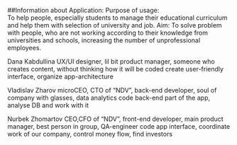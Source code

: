 ##Information about Application:
Purpose of usage:  
To help people, especially students to manage their educational curriculum and help them with selection of university and job.
Aim: 
To solve problem with people, who are not working according to their knowledge from universities and schools, increasing the number of unprofessional employees. 

Dana Kabdullina
UX/UI designer, lil bit product manager, someone who creates content, without thinking how it will be coded 
create user-friendly interface, organize app-architecture


Vladislav Zharov
microCEO, CTO of “NDV”, back-end developer, soul of company with glasses, data analytics
code back-end part of the app, analyse DB and work with it


Nurbek Zhomartov
CEO,CFO of “NDV”, front-end developer, main product manager, best person in group, QA-engineer
code app interface, coordinate work of our company, control money flow, find investors



